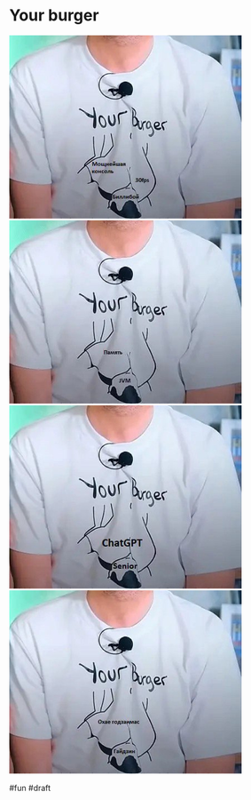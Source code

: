 # Your burger

![alt text](<Your burger/image1.png>)
![alt text](<Your burger/image2.png>)
![alt text](<Your burger/image3.png>)
![alt text](<Your burger/image4.png>)

#fun
#draft